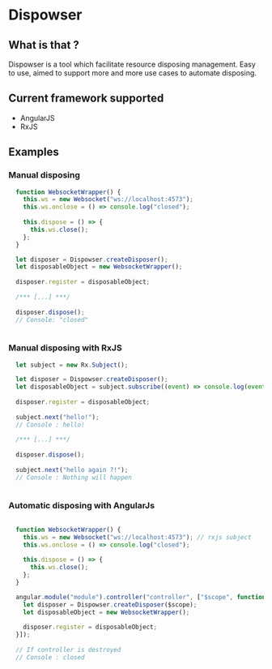 # Dispowser

## What is that ?
Dispowser is a tool which facilitate resource disposing management. Easy to use, aimed to support more and more use cases to automate disposing.

## Current framework supported
* AngularJS
* RxJS

## Examples
### Manual disposing
```javascript
  function WebsocketWrapper() {
    this.ws = new Websocket("ws://localhost:4573");
    this.ws.onclose = () => console.log("closed");
    
    this.dispose = () => {
      this.ws.close();
    };
  }

  let disposer = Dispowser.createDisposer();
  let disposableObject = new WebsocketWrapper();
  
  disposer.register = disposableObject;
  
  /*** [...] ***/
  
  disposer.dispose();
  // Console: "closed"
  
```

### Manual disposing with RxJS
```javascript
  let subject = new Rx.Subject();

  let disposer = Dispowser.createDisposer();
  let disposableObject = subject.subscribe((event) => console.log(event));
  
  disposer.register = disposableObject;
  
  subject.next("hello!");
  // Console : hello!
  
  /*** [...] ***/
  
  disposer.dispose();
  
  subject.next("hello again ?!");
  // Console : Nothing will happen
  
```

### Automatic disposing with AngularJs
```javascript

  function WebsocketWrapper() {
    this.ws = new Websocket("ws://localhost:4573"); // rxjs subject
    this.ws.onclose = () => console.log("closed");
    
    this.dispose = () => {
      this.ws.close();
    };
  }

  angular.module("module").controller("controller", ["$scope", function($scope) {
    let disposer = Dispowser.createDisposer($scope);
    let disposableObject = new WebsocketWrapper();
    
    disposer.register = disposableObject;
  }]);
  
  // If controller is destroyed
  // Console : closed

  
```
